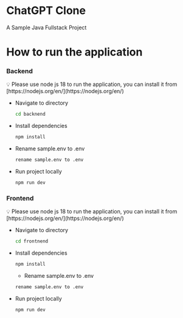 # ChatGPT Clone

A Sample Java Fullstack Project

# How to run the application

### Backend

<aside>
💡 Please use node js 18 to run the application, you can install it from [https://nodejs.org/en/](https://nodejs.org/en/)

</aside>

- Navigate to directory
  ```bash
  cd backnend
  ```
- Install dependencies

  ```bash
  npm install
  ```

- Rename sample.env to .env

  ```bash
  rename sample.env to .env
  ```

- Run project locally
  ```bash
  npm run dev
  ```

### Frontend

<aside>
💡 Please use node js 18 to run the application, you can install it from [https://nodejs.org/en/](https://nodejs.org/en/)

</aside>

- Navigate to directory
  ```bash
  cd frontnend
  ```
- Install dependencies

  ```bash
  npm install
  ```

  - Rename sample.env to .env

  ```bash
  rename sample.env to .env
  ```

- Run project locally
  ```bash
  npm run dev
  ```
